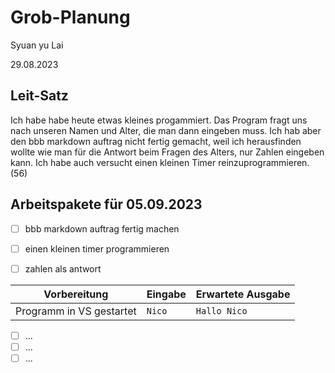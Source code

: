 # Grob-Planung

Syuan yu Lai

29.08.2023

## Leit-Satz

Ich habe habe heute etwas kleines progammiert. Das Program fragt uns nach unseren Namen und Alter, die man dann eingeben muss. Ich hab aber den bbb markdown auftrag nicht fertig gemacht, weil ich herausfinden wollte wie man für die Antwort beim Fragen des Alters, nur Zahlen eingeben kann. Ich habe auch versucht einen kleinen Timer reinzuprogrammieren. (56) 

## Arbeitspakete für 05.09.2023


- [ ] bbb markdown auftrag fertig machen
- [ ] einen kleinen timer programmieren
- [ ] zahlen als antwort




| Vorbereitung             | Eingabe | Erwartete Ausgabe |
| ------------------------ | ------- | ----------------- |
| Programm in VS gestartet | `Nico`  | `Hallo Nico`      |

- [ ] ...
- [ ] ...
- [ ] ...
